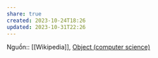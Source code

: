 ```yaml
---
share: true
created: 2023-10-24T18:26
updated: 2023-10-31T22:26
---
```

Nguồn:: [[Wikipedia]], [Object (computer science)](https://en.wikipedia.org/wiki/Object_(computer_science))
